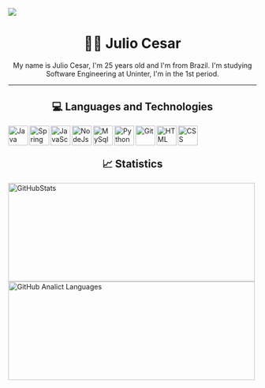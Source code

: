 <p>
  <img
    src="https://capsule-render.vercel.app/api?type=transparent&height=150&color=6891be&text=Devoper%20BackEnd&section=header&reversal=false&fontColor=FFFFFF&fontAlignY=50&animation=fadeIn"
    />
</p>

<h1 align="center" >🤵🏿 Julio Cesar</h1>


<p align="center">My name is Julio Cesar, I'm 25 years old and I'm from Brazil. I'm studying Software Engineering at Uninter, I'm in the 1st period.</p>

---
<h2 align="center" >💻 Languages ​​and Technologies</h2>

<img
  align="left"
  alt="Java"
  title="Java"
  width="40px"
  src="https://cdn.jsdelivr.net/gh/devicons/devicon@latest/icons/java/java-original-wordmark.svg"
/>

<img 
  align="left"
  alt="Spring"
  title="Spring"
  width="40px"
  src="https://cdn.jsdelivr.net/gh/devicons/devicon@latest/icons/spring/spring-original-wordmark.svg" 
/>

<img 
  align="left"
  alt="JavaScript"
  title="JavaScript"
  width="40px"
  src="https://cdn.jsdelivr.net/gh/devicons/devicon@latest/icons/javascript/javascript-original.svg"
/>

<img 
  align="left"
  alt="NodeJs"
  title="NodeJs"
  width="40px"
  src="https://cdn.jsdelivr.net/gh/devicons/devicon@latest/icons/nodejs/nodejs-original-wordmark.svg"
/>

<img 
  align="left"
  alt="MySql"
  title="MySql"
  width="40px"
  src="https://cdn.jsdelivr.net/gh/devicons/devicon@latest/icons/mysql/mysql-original-wordmark.svg"
/>

<img 
  align="left"
  alt="Python"
  title="Python"
  width="40px"
  src="https://cdn.jsdelivr.net/gh/devicons/devicon@latest/icons/python/python-original-wordmark.svg"
/>

<img 
  align="left"
  alt="Git"
  title="Git"
  width="40px"
  src="https://cdn.jsdelivr.net/gh/devicons/devicon@latest/icons/git/git-original-wordmark.svg"
/>

<img 
  align="left"
  alt="HTML"
  title="HTML"
  width="40px"
  src="https://cdn.jsdelivr.net/gh/devicons/devicon@latest/icons/html5/html5-original-wordmark.svg"
/>

<img 
  align="left"
  alt="CSS"
  title="CSS"
  width="40px"
  src="https://cdn.jsdelivr.net/gh/devicons/devicon@latest/icons/css3/css3-original-wordmark.svg"
/>


<br/>
<br>

<h2 align="center" > 📈 Statistics </h2>

<p>
  <img
    alt="GitHubStats"
    height="200"
    width="500"
    style="padding-right: 7px;"
    src="https://github-readme-stats.vercel.app/api?username=DevJunin&show_icons=true&theme=dark&include_all_commits=true&locale=en"
  />
  <img 
    alt="GitHub Analict Languages"
    height="200"
    width="500"
    src="https://github-readme-stats.vercel.app/api/top-langs/?username=DevJunin&langs_count=8&theme=dark&locale=en&layout=compact"
  />
</p>          
